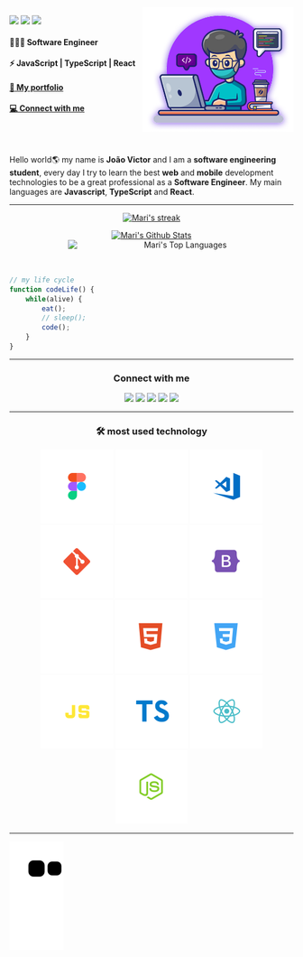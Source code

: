 <img align="right" title="joaovic-tech-pic" height="220" src="meu_cartoon.png" /> 

![](https://komarev.com/ghpvc/?username=joaovic-tech&color=blueviolet)
![](https://badges.pufler.dev/repos/joaovic-tech?color=blueviolet)
![](https://badges.pufler.dev/commits/monthly/joaovic-tech?color=blueviolet)

#### 👨🏻‍💻 Software Engineer
#### ⚡ JavaScript | TypeScript | React
#### [🚀 My portfolio](https://joaovictor-portfolio.vercel.app/) 
#### [💻 Connect with me](#contact)
<br><br>

Hello world🌎 my name is **João Victor** and I am a **software engineering student**, every day I try to learn the best **web** and **mobile** development technologies to be a great professional as a **Software Engineer**. My main languages are **Javascript**, **TypeScript** and **React**.

<hr>

<div align="center">
    <p>        
      <a href="https://github.com/joaovic-tech">                   
        <img title="🔥 Get streak stats for your profile at git.io/streak-stats" alt="Mari's streak" src="https://github-readme-streak-stats.herokuapp.com/?user=joaovic-tech&theme=midnight-purple&hide_border=true&stroke=0000&background=0D1117" />
      </a>
    </p>
    <p>
        <!--Stats-->
        <a href="https://github.com/joaovic-tech">
            <img alt="Mari's Github Stats" src="https://github-readme-stats.vercel.app/api?username=joaovic-tech&show_icons=true&count_private=true&theme=midnight-purple&hide_border=true&bg_color=0D1117" width="400px" />
        </a>
        <!--Languages-->
        <a href="https://github.com/joaovic-tech">
            <img alt="Mari's Top Languages" src="https://github-readme-stats.vercel.app/api/top-langs/?username=joaovic-tech&langs_count=8&count_private=true&layout=compact&theme=midnight-purple&hide_border=true&bg_color=0D1117" align="right" width="400px" />
        </a>
    </p>
</div>
<br><br>

```js
// my life cycle
function codeLife() {
    while(alive) {
        eat();
        // sleep();
        code();
    }
}
```
<hr>
<div align="center" id="contact"> 
    
  ### Connect with me
    
  [<img src="https://img.shields.io/badge/Twitter-1DA1F2?style=for-the-badge&color=blueviolet&&logo=twitter&logoColor=white"/>][1] 
  [<img src="https://img.shields.io/badge/GitHub-100000?style=for-the-badge&color=blueviolet&&logo=github&logoColor=white" />][2]
  [<img src="https://img.shields.io/badge/LinkedIn-0077B5?style=for-the-badge&color=blueviolet&&logo=linkedin&logoColor=white" />][3]
  [<img src = "https://img.shields.io/badge/Instagram-E4405F?style=for-the-badge&color=blueviolet&&logo=instagram&logoColor=white">][4]
  [<img src = "https://img.shields.io/badge/gmail-%231877F2.svg?&style=for-the-badge&color=blueviolet&logo=gmail&logoColor=white">][5]
    
  [1]: https://twitter.com/joaovic_tech "Twitter"
  [2]: https://github.com/joaovic_tech "GitHub"
  [3]: https://www.linkedin.com/in/joaovic_tech/ "LinkedIn"
  [4]: https://www.instagram.com/joaovic_tech/ "Instagram"
  [5]: mailto:joaovictorca2004@gmail.com "Gmail"
  
</div>
<hr>

<div align="center">

### 🛠️ most used technology

![figma](https://github.com/joaovic-tech/icons/blob/main/svgs/figma.svg)
![figma](https://github.com/joaovic-tech/icons/blob/main/svgs/notion.svg)
![figma](https://github.com/joaovic-tech/icons/blob/main/svgs/vscode.svg)
![figma](https://github.com/joaovic-tech/icons/blob/main/svgs/git.svg)
![figma](https://github.com/joaovic-tech/icons/blob/main/svgs/github.svg)
![figma](https://github.com/joaovic-tech/icons/blob/main/svgs/bootstrap.svg)
![figma](https://github.com/joaovic-tech/icons/blob/main/svgs/terminal.svg)
![HTML](https://github.com/joaovic-tech/icons/blob/main/svgs/html.svg)
![CSS](https://github.com/joaovic-tech/icons/blob/main/svgs/css.svg)
![JavaScript](https://github.com/joaovic-tech/icons/blob/main/svgs/js.svg)
![TypeScript](https://github.com/joaovic-tech/icons/blob/main/svgs/typescript.svg)
![React](https://github.com/joaovic-tech/icons/blob/main/svgs/react.svg)
![NodeJS](https://github.com/joaovic-tech/icons/blob/main/svgs/nodejs.svg)
    
</div>

<hr>

![Snake animation](https://github.com/joaovic-tech/joaovic-tech/blob/output/github-contribution-grid-snake.svg)
